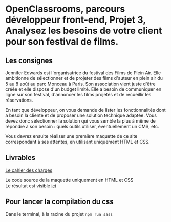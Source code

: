 # OpenClassrooms, parcours développeur front-end, Projet 3, Analysez les besoins de votre client pour son festival de films. 

## Les consignes
Jennifer Edwards est l'organisatrice du festival des Films de Plein Air. Elle ambitionne de sélectionner et de projeter des films d'auteur en plein air du 5 au 8 août au parc Monceau à Paris.
Son association vient juste d'être créée et elle dispose d'un budget limité. Elle a besoin de communiquer en ligne sur son festival, d'annoncer les films projetés et de recueillir les réservations.

En tant que développeur, on vous demande de lister les fonctionnalités dont a besoin la cliente et de proposer une solution technique adaptée. Vous devez donc sélectionner la solution qui vous semble la plus à même de répondre à son besoin : quels outils utiliser, éventuellement un CMS, etc.

Vous devrez ensuite réaliser une première maquette de ce site correspondant à ses attentes, en utilisant uniquement HTML et CSS.

## Livrables

[Le cahier des charges](PFILM_01_cahierdescharges.pdf)

Le code source de la maquette uniquement en HTML et CSS
<br>Le résultat est visible [ici](https://boris74000.github.io/OC-Projet-3-Festival-des-Films-de-Plein-Air/#carouselExampleIndicators)

## Pour lancer la compilation du css

Dans le terminal, à la racine du projet
``
npm run sass
``